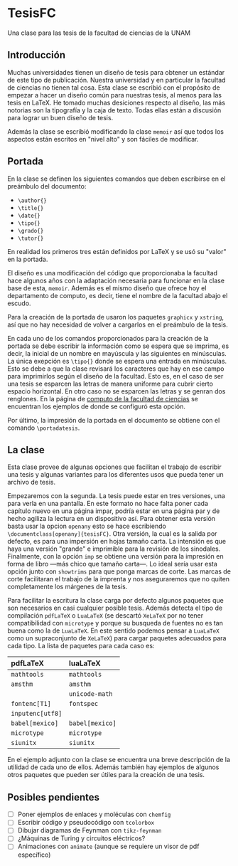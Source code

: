 # TesisFC
Una clase para las tesis de la facultad de ciencias de la UNAM

## Introducción
Muchas universidades tienen un diseño de tesis para obtener un estándar de este tipo de publicación. Nuestra universidad y en particular la facultad de ciencias no tienen tal cosa. Esta clase se escribió con el propósito de empezar a hacer un diseño común para nuestras tesis, al menos para las tesis en LaTeX. He tomado muchas desiciones respecto al diseño, las más notorias son la tipografía y la caja de texto. Todas ellas están a discusión para lograr un buen diseño de tesis.

Además la clase se escribió modificando la clase `memoir` así que todos los aspectos están escritos en "nivel alto" y son fáciles de modificar.

## Portada
En la clase se definen los siguientes comandos que deben escribirse en el
preámbulo del documento:
* `\author{}`
* `\title{}`
* `\date{}`
* `\tipo{}`
* `\grado{}`
* `\tutor{}`

En realidad los primeros tres están definidos por LaTeX y se usó su "valor" en la portada.


El diseño es una modificación del código que proporcionaba la facultad hace algunos años con la adaptación necesaria para funcionar en la clase base de esta, `memoir`. Además es el mismo diseño que ofrece hoy el departamento  de computo, es decir, tiene el nombre de la facultad abajo el escudo.

Para la creación de la portada de usaron los paquetes `graphicx` y `xstring`, así que no hay necesidad de volver a cargarlos en el preámbulo de la tesis.

En cada uno de los comandos proporcionados para la creación de la portada se debe escribir la información como se espera que se imprima, es decir, la inicial de un nombre en mayúscula y las siguientes en minúsculas. La única exepción es `\tipo{}` donde se espera una entrada en minúsculas. Esto se debe a que la clase revisará los caracteres que hay en ese campo para imprimirlos según el diseño de la facultad. Esto es, en el caso de ser una tesis se esparcen las letras de manera uniforme para cubrir cierto espacio horizontal. En otro caso no se esparcen las letras y se genran dos renglones. En la página de [computo de la facultad de ciencias](https://pagina.fciencias.unam.mx/servicios-y-tramites/titulacion/formatos/portadas) se encuentran los ejemplos de donde se configuró esta opción.

Por último, la impresión de la portada en el documento se obtiene con el comando `\portadatesis`.

## La clase
Esta clase provee de algunas opciones que facilitan el trabajo de escribir una tesis y algunas variantes para los diferentes usos que pueda tener un archivo de tesis.

Empezaremos con la segunda. La tesis puede estar en tres versiones, una para verla en una pantalla. En este formato no hace falta poner cada capítulo nuevo en una página impar, podría estar en una página par y de hecho agiliza la lectura en un dispositivo así. Para obtener esta versión basta usar la opcion `openany` esto se hace escribiendo `\documentclass[openany]{tesisFC}`. Otra versión, la cual es la salida por defecto, es para una impersión en hojas tamaño carta. La intensión es que haya una versión "grande" e imprimible para la revisión de los sinodales. Finalmente, con la opción `imp` se obtiene una versión para la impresión en forma de libro —más chico que tamaño carta—. Lo ideal sería usar esta opción junto con `showtrims` para que ponga marcas de corte. Las marcas de corte facilitaran el trabajo de la imprenta y nos aseguraremos que no quiten completamente los márgenes de la tesis.

Para facilitar la escritura la clase carga por defecto algunos paquetes que son necesarios en casi cualquier posible tesis. Además detecta el tipo de compilación `pdfLaTeX` o `LuaLaTeX` (se descartó `XeLaTeX` por no tener compatibilidad con `microtype` y porque su busqueda de fuentes no es tan buena como la de `LuaLaTeX`. En este sentido podemos pensar a `LuaLaTeX` como un supraconjunto de `XeLaTeX`) para cargar paquetes adecuados para cada tipo. La lista de paquetes para cada caso es:


| **pdfLaTeX**   | **luaLaTeX**   |
|:---------------|:---------------|
|`mathtools`     | `mathtools`    |
|`amsthm`        | `amsthm`       |
|                | `unicode-math` |
|`fontenc[T1]`   | `fontspec`     |
|`inputenc[utf8]`|                |
|`babel[mexico]` | `babel[mexico]`|
|`microtype`     | `microtype`    |
|`siunitx`       | `siunitx`      |

En el ejemplo adjunto con la clase se encuentra una breve descripción de la utilidad de cada uno de ellos. Además también hay ejemplos de algunos otros paquetes que pueden ser útiles para la creación de una tesis.

## Posibles pendientes
- [ ] Poner ejemplos de enlaces y moléculas con `chemfig`
- [ ] Escribir código y pseudocódigo con `tcolorbox`
- [ ] Dibujar diagramas de Feynman con `tikz-feynman`
- [ ] ¿Máquinas de Turing y circuitos eléctricos?
- [ ] Animaciones con `animate` (aunque se requiere un visor de pdf específico)
